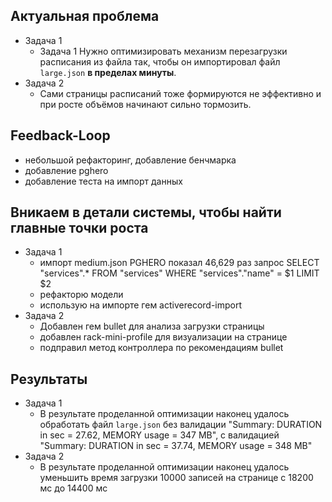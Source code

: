 ## Актуальная проблема
* Задача 1
    - Задача 1 Нужно оптимизировать механизм перезагрузки расписания из файла так, чтобы он импортировал файл `large.json` **в пределах минуты**.
* Задача 2
    - Сами страницы расписаний тоже формируются не эффективно и при росте объёмов начинают сильно тормозить.
    
## Feedback-Loop
* небольшой рефакторинг, добавление бенчмарка
* добавление pghero
* добавление теста на импорт данных


## Вникаем в детали системы, чтобы найти главные точки роста

* Задача 1
    - импорт medium.json PGHERO показал 46,629 раз запрос SELECT  "services".* FROM "services" WHERE "services"."name" = $1 LIMIT $2
    - рефакторю модели
    - использую на импорте гем activerecord-import
* Задача 2
    - Добавлен гем bullet для анализа загрузки страницы
    - добавлен rack-mini-profile для визуализации на странице
    - подправил метод контроллера по рекомендациям bullet

## Результаты
* Задача 1
    - В результате проделанной оптимизации наконец удалось обработать файл `large.json` без валидации "Summary: DURATION in sec = 27.62, MEMORY usage = 347 MB", с валидацией "Summary: DURATION in sec = 37.74, MEMORY usage = 348 MB"
* Задача 2
    -  В результате проделанной оптимизации наконец удалось уменьшить время загрузки 10000 записей на странице с 18200 мс до 14400 мс
